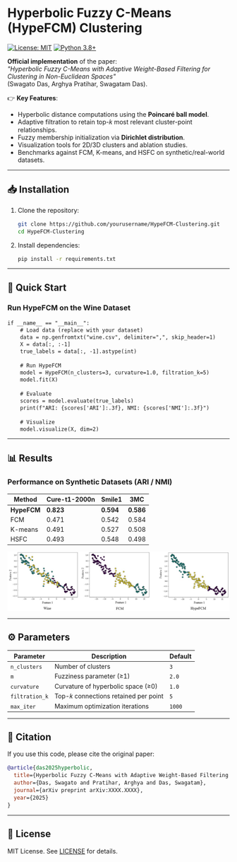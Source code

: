 
# Hyperbolic Fuzzy C-Means (HypeFCM) Clustering

[![License: MIT](https://img.shields.io/badge/License-MIT-yellow.svg)](https://opensource.org/licenses/MIT) 
[![Python 3.8+](https://img.shields.io/badge/Python-3.8%2B-blue.svg)](https://www.python.org/)

**Official implementation** of the paper:  
*"Hyperbolic Fuzzy C-Means with Adaptive Weight-Based Filtering for Clustering in Non-Euclidean Spaces"*  
(Swagato Das, Arghya Pratihar, Swagatam Das).

👉 **Key Features**:  
- Hyperbolic distance computations using the **Poincaré ball model**.  
- Adaptive filtration to retain top-𝑘 most relevant cluster-point relationships.  
- Fuzzy membership initialization via **Dirichlet distribution**.  
- Visualization tools for 2D/3D clusters and ablation studies.  
- Benchmarks against FCM, K-means, and HSFC on synthetic/real-world datasets.

---

## 📥 Installation
1. Clone the repository:
   ```bash
   git clone https://github.com/yourusername/HypeFCM-Clustering.git
   cd HypeFCM-Clustering
   ```
2. Install dependencies:
   ```bash
   pip install -r requirements.txt
   ```

---

## 🚀 Quick Start

### Run HypeFCM on the Wine Dataset
```python# Example usage (works in .py and .ipynb)
if __name__ == "__main__":
    # Load data (replace with your dataset)
    data = np.genfromtxt("wine.csv", delimiter=",", skip_header=1)
    X = data[:, :-1]
    true_labels = data[:, -1].astype(int)
    
    # Run HypeFCM
    model = HypeFCM(n_clusters=3, curvature=1.0, filtration_k=5)
    model.fit(X)
    
    # Evaluate
    scores = model.evaluate(true_labels)
    print(f"ARI: {scores['ARI']:.3f}, NMI: {scores['NMI']:.3f}")
    
    # Visualize
    model.visualize(X, dim=2)
```

---

## 📊 Results

### Performance on Synthetic Datasets (ARI / NMI)
| Method       | Cure-t1-2000n | Smile1 | 3MC    |
|--------------|---------------|--------|--------|
| **HypeFCM**     | **0.823**     | **0.594** | **0.586** |
| FCM          | 0.471         | 0.542  | 0.584  |
| K-means      | 0.491         | 0.527  | 0.508  |
| HSFC     | 0.493         | 0.548  | 0.498  |

![Cluster Visualization](figure/HypeFCM_wine.jpg)

---

## ⚙️ Parameters
| Parameter      | Description                          | Default |
|----------------|--------------------------------------|---------|
| `n_clusters`   | Number of clusters                   | `3`     |
| `m`            | Fuzziness parameter (≥1)             | `2.0`   |
| `curvature`    | Curvature of hyperbolic space (≥0)   | `1.0`   |
| `filtration_k` | Top-𝑘 connections retained per point | `5`     |
| `max_iter`     | Maximum optimization iterations      | `1000`  |

---

## 📜 Citation
If you use this code, please cite the original paper:
```bibtex
@article{das2025hyperbolic,
  title={Hyperbolic Fuzzy C-Means with Adaptive Weight-Based Filtering for Clustering in Non-Euclidean Spaces},
  author={Das, Swagato and Pratihar, Arghya and Das, Swagatam},
  journal={arXiv preprint arXiv:XXXX.XXXX},
  year={2025}
}
```

---

## 📄 License
MIT License. See [LICENSE](LICENSE) for details.
